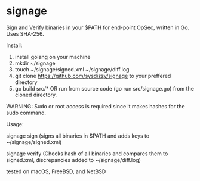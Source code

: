 # signage
Sign and Verify binaries in your $PATH for end-point OpSec, written in Go. Uses SHA-256.

Install:
1. install golang on your machine
2. mkdir ~/signage
3. touch ~/signage/signed.xml ~/signage/diff.log
4. git clone https://github.com/sysdizzy/signage to your preffered directory
5. go build src/* OR run from source code (go run src/signage.go) from the cloned directory.

WARNING: Sudo or root access is required since it makes hashes for the sudo command.

Usage: 

signage sign (signs all binaries in $PATH and adds keys to ~/signage/signed.xml)

signage verify (Checks hash of all binaries and compares them to signed.xml, discrepancies added to ~/signage/diff.log)


tested on macOS, FreeBSD, and NetBSD
